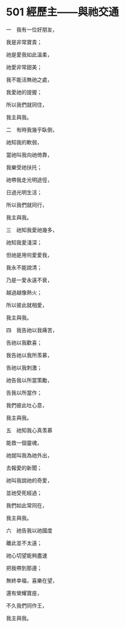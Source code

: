 # 501 經歷主——與祂交通

一　我有一位好朋友，

我是非常寶貴；

祂是愛我如此溫柔，

祂愛非常甜美；

我不能活無祂之處，

我愛祂的提握；

所以我們就同住，

我主與我。

二　有時我幾乎臥倒，

祂知我的軟弱，

當祂叫我向祂倚靠，

我樂受祂扶托；

祂帶我走光明途徑，

日過光明生活；

所以我們就同行，

我主與我。

三　祂知我愛祂幾多，

祂知我愛淺深；

但祂是用何愛愛我，

我永不能說清；

乃是一愛永遠不衰，

越過越像熱火；

所以彼此就相愛，

我主與我。

四　我告祂以我痛苦，

告祂以我歡喜；

我告祂以我所羡慕，

告祂以我刺激；

祂告我以所當策勵，

告我以所當作；

我們彼此吐心意，

我主與我。

五　祂知我心真羡慕

能救一個靈魂，

祂就叫我為祂外出，

去報愛的新聞；

祂叫我說祂的奇愛，

並祂受死經過；

我們如此常同在，

我主與我。

六　祂告我以祂國度

離此並不太遠；

祂心切望能夠盡速

把我帶到那邊；

無終幸福，喜樂在望，

還有榮耀寶座，

不久我們同作王，

我主與我。

